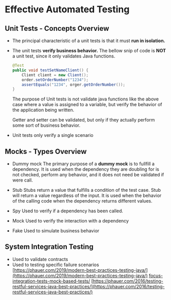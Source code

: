 # Effective Automated Testing

## Unit Tests - Concepts Overview
- The principal characteristic of a unit tests is that it must **run in isolation.**

- The unit tests **verify business behavior.**
	The bellow snip of code is **NOT** a unit test, since it only validates Java functions. 
 
	```java 
	@Test
	public void testSetNameClient() {
		Client client = new Client();
		order.setOrderNumber("1234");
		assertEquals("1234", orger.getOrderNumber());
	}
	```

	The purpose of Unit tests is not validate java functions like the above case where a value is assigned to a variable, but verify the behavior of the application being written. 

	Getter and setter can be validated, but only if they actually perform some sort of business behavior.

- Unit tests only verify a single scenario

## Mocks - Types Overview

- Dummy mock
The primary purpose of a **dummy mock** is to fullfill a dependency. It is used when the dependency they are doubling for is not checked, perform any behavior, and it does not need be validated if were call.

- Stub
Stubs return a value that fulfills a condition of the test case.  Stub will return a value regardless of the input. It is used when the behavior of the calling code when the dependency returns different values.

- Spy
Used to verify if a dependency has been called.

- Mock
Used to verify the interaction with a dependency

- Fake
Used to simulate business behavior

## System Integration Testing
- Used to validate contracts
- Used to testing specific failure scenarios
[https://phauer.com/2019/modern-best-practices-testing-java/](https://phauer.com/2019/modern-best-practices-testing-java/)
[focus-integration-tests-mock-based-tests/](https://phauer.com/2019/focus-integration-tests-mock-based-tests/)
[https://phauer.com/2016/testing-restful-services-java-best-practices/](https://phauer.com/2016/testing-restful-services-java-best-practices/)
